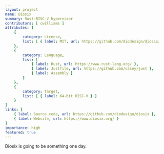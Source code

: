 ```yaml
---
layout: project
name: Diosix
summary: Rust-RISC-V hypervisor
contributors: [ cwilliams ]
attributes: [
    {
        category: License,
        list: [ { label: MIT, url: https://github.com/diodesign/diosix/blob/main/LICENSE } ]
    },
    {
        category: Language,
        list: [
            { label: Rust, url: https://www.rust-lang.org/ },
            { label: Justfile, url: https://github.com/casey/just },
            { label: Assembly }
        ]
    },
    {
        category: Target,
        list: [ { label: 64-bit RISC-V } ]
    }
]
links: [
    { label: Source code, url: https://github.com/diodesign/diosix },
    { label: Website, url: https://www.diosix.org/ }
]
importance: high
featured: true
---
```


Diosix is going to be something one day.